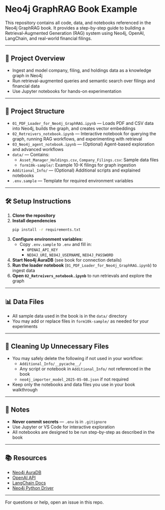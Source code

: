 # Neo4j GraphRAG Book Example

This repository contains all code, data, and notebooks referenced in the Neo4j GraphRAG book. It provides a step-by-step guide to building a Retrieval-Augmented Generation (RAG) system using Neo4j, OpenAI, LangChain, and real-world financial filings.

---

## 📖 Project Overview
- Ingest and model company, filing, and holdings data as a knowledge graph in Neo4j
- Run retrieval-augmented queries and semantic search over filings and financial data
- Use Jupyter notebooks for hands-on experimentation

---

## 📂 Project Structure
- `01_PDF_Loader_for_Neo4j_GraphRAG.ipynb` — Loads PDF and CSV data into Neo4j, builds the graph, and creates vector embeddings
- `02_Retreivers_notebook.ipynb` — Interactive notebook for querying the graph, running RAG workflows, and experimenting with retrieval
- `03_Neo4j_agent_notebook.ipynb` — (Optional) Agent-based exploration and advanced workflows
- `data/` — Contains:
    - `Asset_Manager_Holdings.csv`, `Company_Filings.csv`: Sample data files
    - `form10k-sample/`: Example 10-K filings for graph ingestion
- `Additional_Info/` — (Optional) Additional scripts and explained notebooks
- `.env.sample` — Template for required environment variables

---

## 🛠️ Setup Instructions
1. **Clone the repository**
2. **Install dependencies**
   ```bash
   pip install -r requirements.txt
   ```
3. **Configure environment variables:**
   - Copy `.env.sample` to `.env` and fill in:
     - `OPENAI_API_KEY`
     - `NEO4J_URI`, `NEO4J_USERNAME`, `NEO4J_PASSWORD`
4. **Start Neo4j AuraDB** (see book for connection details)
5. **Run the loader notebook** (`01_PDF_Loader_for_Neo4j_GraphRAG.ipynb`) to ingest data
6. **Open `02_Retreivers_notebook.ipynb`** to run retrievals and explore the graph

---

## 📊 Data Files
- All sample data used in the book is in the `data/` directory
- You may add or replace files in `form10k-sample/` as needed for your experiments

---

## 🧹 Cleaning Up Unnecessary Files
- You may safely delete the following if not used in your workflow:
    - `Additional_Info/__pycache__/`
    - Any script or notebook in `Additional_Info/` not referenced in the book
    - `neo4j_importer_model_2025-05-08.json` if not required
- Keep only the notebooks and data files you use in your book walkthrough

---

## 📝 Notes
- **Never commit secrets** — `.env` is in `.gitignore`
- Use Jupyter or VS Code for interactive exploration
- All notebooks are designed to be run step-by-step as described in the book

---

## 📚 Resources
- [Neo4j AuraDB](https://console.neo4j.io/)
- [OpenAI API](https://platform.openai.com/)
- [LangChain Docs](https://python.langchain.com/docs/)
- [Neo4j Python Driver](https://neo4j.com/docs/api/python-driver/current/)

---

For questions or help, open an issue in this repo.
